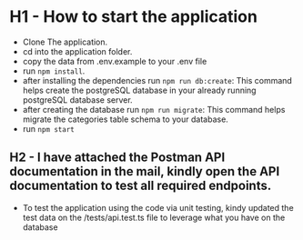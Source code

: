 # H1 - How to start the application
   * Clone The application.
   * cd into the application folder.
   * copy the data from .env.example to your .env file
   * run `npm install`.
   * after installing the dependencies run `npm run db:create`: This command helps create the postgreSQL database in your already running postgreSQL database server.
   * after creating the database run `npm run migrate`: This command helps migrate the categories table schema to your database.
   * run `npm start`
## H2 - I have attached the Postman API documentation in the mail, kindly open the API documentation to test all required endpoints.
   * To test the application using the code via unit testing, kindy updated the test data on the /tests/api.test.ts file to leverage what you have on the database 


